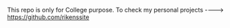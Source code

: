 This repo is only for College purpose. 
To check my personal projects ----> https://github.com/rikenssite
